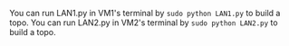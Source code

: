 You can run LAN1.py in VM1's terminal by `sudo python LAN1.py` to build a topo.
You can run LAN2.py in VM2's terminal by `sudo python LAN2.py` to build a topo.